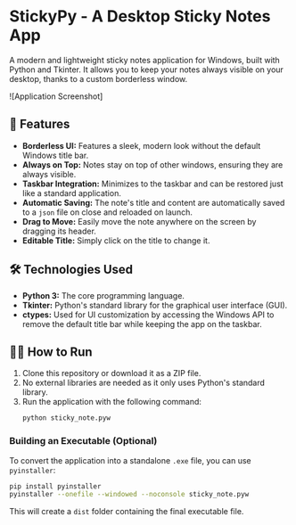 # StickyPy - A Desktop Sticky Notes App

A modern and lightweight sticky notes application for Windows, built with Python and Tkinter. It allows you to keep your notes always visible on your desktop, thanks to a custom borderless window.

![Application Screenshot]

## 🚀 Features

-   **Borderless UI:** Features a sleek, modern look without the default Windows title bar.
-   **Always on Top:** Notes stay on top of other windows, ensuring they are always visible.
-   **Taskbar Integration:** Minimizes to the taskbar and can be restored just like a standard application.
-   **Automatic Saving:** The note's title and content are automatically saved to a `json` file on close and reloaded on launch.
-   **Drag to Move:** Easily move the note anywhere on the screen by dragging its header.
-   **Editable Title:** Simply click on the title to change it.

## 🛠️ Technologies Used

-   **Python 3:** The core programming language.
-   **Tkinter:** Python's standard library for the graphical user interface (GUI).
-   **ctypes:** Used for UI customization by accessing the Windows API to remove the default title bar while keeping the app on the taskbar.

## 🏃‍♀️ How to Run

1.  Clone this repository or download it as a ZIP file.
2.  No external libraries are needed as it only uses Python's standard library.
3.  Run the application with the following command:
    ```bash
    python sticky_note.pyw
    ```

### Building an Executable (Optional)

To convert the application into a standalone `.exe` file, you can use `pyinstaller`:

```bash
pip install pyinstaller
pyinstaller --onefile --windowed --noconsole sticky_note.pyw
```

This will create a `dist` folder containing the final executable file.
